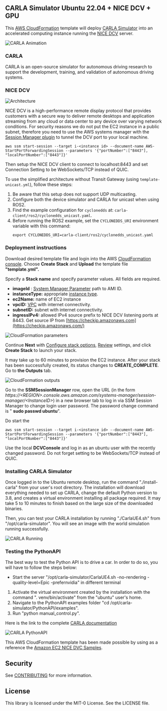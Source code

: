 ## CARLA Simulator Ubuntu 22.04 + NICE DCV + GPU

This [AWS CloudFormation](https://aws.amazon.com/cloudformation/) template will deploy [CARLA Simulator](https://carla.org/) into an accelerated computing instance running the [NICE DCV](https://aws.amazon.com/hpc/dcv/) server.

![CARLA Animation](/images/carla-ubuntu-2204.gif "CARLA Animation")

### CARLA

CARLA is an open-source simulator for autonomous driving research to support the development, training, and validation of autonomous driving systems.

### NICE DCV

![Architecture](/images/arch.png "Architecture")

NICE DCV is a high-performance remote display protocol that provides customers with a secure way to deliver remote desktops and application streaming from any cloud or data center to any device over varying network conditions.
For security reasons we do not put the EC2 instance in a public subnet, therefore you need to use the AWS systems manager with the [Session Manager plugin](https://docs.aws.amazon.com/systems-manager/latest/userguide/install-plugin-debian-and-ubuntu.html) to tunnel the DCV port to your local machine.
```
aws ssm start-session --target i-<instance id> --document-name AWS-StartPortForwardingSession --parameters '{"portNumber":["8443"], "localPortNumber":["8443"]}'
```
Then setup the NICE DCV client to connect to localhost:8443 and set Connection Setting to be WebSockets/TCP instead of QUIC.

To use the simplified architecture without Transit Gateway (using `template-unicast.yml`), follow these steps:

1. Be aware that this setup does not support UDP multicasting.
2. Configure both the device simulator and CARLA for unicast when using ROS2.
3. Find the example configuration for `cyclonedds` at: `carla-client/ros2/cyclonedds_unicast.yaml`.
4. Before running the ROS2 example, set the `CYCLONEDDS_URI` environment variable with this command:
   ```
   export CYCLONEDDS_URI=carla-client/ros2/cyclonedds_unicast.yaml
   ```

### Deployment instructions

Download desired template file and login into the AWS [CloudFormation console](https://console.aws.amazon.com/cloudformation/home#/stacks/create/template). Choose **Create Stack** and **Upload** the template file **"template.yml".**

Specify a **Stack name** and specify parameter values. All fields are required.

- **imageId** : [System Manager Parameter](https://aws.amazon.com/blogs/compute/using-system-manager-parameter-as-an-alias-for-ami-id/) path to AMI ID.
- **instanceType:** appropriate [instance type](https://docs.aws.amazon.com/AWSEC2/latest/UserGuide/instance-types.html).
- **ec2Name:** name of EC2 instance
- **vpcID:** [VPC](https://docs.aws.amazon.com/vpc/latest/userguide/what-is-amazon-vpc.html) with internet connectivity.
- **subnetID:** subnet with internet connectivity.
- **ingressIPv4:** allowed IPv4 source prefix to NICE DCV listening ports at 8443. Get source IP from [https://checkip.amazonaws.com](https://checkip.amazonaws.com/)

![CloudFormation parameters](/images/cloudformation-parameters.png "Parameters")

Continue **Next** with [Configure stack options](https://docs.aws.amazon.com/AWSCloudFormation/latest/UserGuide/cfn-console-add-tags.html), [Review](https://docs.aws.amazon.com/AWSCloudFormation/latest/UserGuide/cfn-using-console-create-stack-review.html) settings, and click **Create Stack** to launch your stack.

It may take up to 60 minutes to provision the EC2 instance. After your stack has been successfully created, its status changes to **CREATE\_COMPLETE**. Go to **the Outputs** tab.

![CloudFormation outputs](/images/cloudformation-outputs.png "Outputs")

Go to the **SSMSessionManager** row, open the URL (in the form _https://\<REGION\>.console.aws.amazon.com/systems-manager/session-manager/\<InstanceID\>_) in a new browser tab to log in via SSM Session Manager to change login user password. The password change command is " **sudo passwd ubuntu**".

Do start the
```
aws ssm start-session --target i-<instance id> --document-name AWS-StartPortForwardingSession --parameters '{"portNumber":["8443"], "localPortNumber":["8443"]}'
```
Use the local **DCVConsole** and log in as an ubuntu user with the recently changed password. Do not forget setting to be WebSockets/TCP instead of QUIC.

### Installing CARLA Simulator

Once logged in to the Ubuntu remote desktop, run the command "./install-carla" from your user's root directory. The installation will download everything needed to set up CARLA, change the default Python version to 3.8, and creates a virtual environment installing all package required. It may take 5 to 10 minutes to finish based on the large size of the downloaded binaries.

Then, you can test your CARLA installation by running "./CarlaUE4.sh" from "/opt/carla-simulator". You will see an image with the world simulation running successfully.

![CARLA Running](/images/carla-running.png "CARLA Running")

### Testing the PythonAPI

The best way to test the Python API is to drive a car. In order to do so, you will have to follow the steps below:

- Start the server "/opt/carla-simulator/CarlaUE4.sh -no-rendering -quality-level=Epic -prefernvidia" in different terminal

1. Activate the virtual environment created by the installation with the command ". venv/bin/activate" from the "ubuntu" user's home.
2. Navigate to the PythonAPI examples folder "cd /opt/carla-simulator/PythonAPI/examples".
3. Run "python manual\_control.py".

Here is the link to the complete [CARLA documentation](https://carla.readthedocs.io/en/0.9.13/)

![CARLA PythonAPI](/images/carla-manual-conrtrol.png "CARLA PythonAPI")

This AWS CloudFormation template has been made possible by using as a reference the [Amazon EC2 NICE DVC Samples](https://github.com/aws-samples/amazon-ec2-nice-dcv-samples).

## Security

See [CONTRIBUTING](CONTRIBUTING.md#security-issue-notifications) for more information.

## License

This library is licensed under the MIT-0 License. See the LICENSE file.
